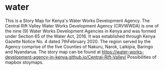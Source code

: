 # water
This is a Story Map for Kenya's Water Works Development Agency. The Central Rift Valley Water Works Development Agency (CRVWWDA) is one of the nine (9) Water Works Development Agencies in Kenya and was formed under Section 65 of the Water Act, 2016. It was established through Kenya Gazette Notice No. 4 dated 7thFebruary 2020. The region served by the Agency comprise of the five Counties of Nakuru, Narok, Laikipia, Baringo and Nyandarua. The story map can be found at https://water-works-development-agency-in-kenya.github.io/Central-Rift-Valley/
Possibilities of mapbox stoymaps.
